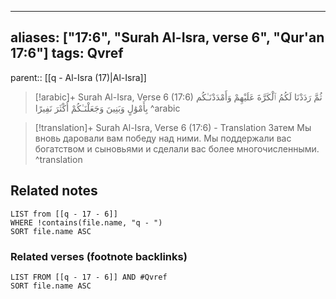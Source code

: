 
---
aliases: ["17:6", "Surah Al-Isra, verse 6", "Qur'an 17:6"]
tags: Qvref
---

parent:: [[q - Al-Isra (17)|Al-Isra]]

> [!arabic]+ Surah Al-Isra, Verse 6 (17:6)
> <span class="quran-arabic">ثُمَّ رَدَدْنَا لَكُمُ ٱلْكَرَّةَ عَلَيْهِمْ وَأَمْدَدْنَـٰكُم بِأَمْوَٰلٍ وَبَنِينَ وَجَعَلْنَـٰكُمْ أَكْثَرَ نَفِيرًا</span>
^arabic

> [!translation]+ Surah Al-Isra, Verse 6 (17:6) - Translation
> Затем Мы вновь даровали вам победу над ними. Мы поддержали вас богатством и сыновьями и сделали вас более многочисленными.
^translation



## Related notes
```dataview
LIST from [[q - 17 - 6]]
WHERE !contains(file.name, "q - ")
SORT file.name ASC
```

### Related verses (footnote backlinks)
```dataview
LIST FROM [[q - 17 - 6]] AND #Qvref
SORT file.name ASC
```

